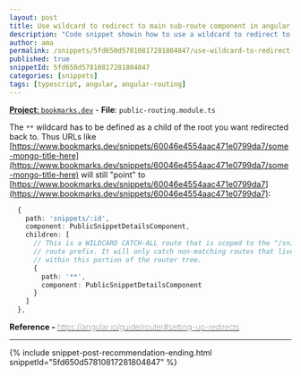 ```yaml
---
layout: post
title: Use wildcard to redirect to main sub-route component in angular
description: "Code snippet showin how to use a wildcard to redirect to main sub-route component in angular"
author: ama
permalink: /snippets/5fd650d57810817281804847/use-wildcard-to-redirect-to-main-sub-route-component-in-angular
published: true
snippetId: 5fd650d57810817281804847
categories: [snippets]
tags: [typescript, angular, angular-routing]
---
```


[**Project**: `bookmarks.dev`](https://github.com/BookmarksDev/bookmarks.dev) - **File**:  `public-routing.module.ts`

The `**` wildcard has to be defined as a child of the root you want redirected back to. Thus URLs like [https://www.bookmarks.dev/snippets/60046e4554aac471e0799da7/some-mongo-title-here](https://www.bookmarks.dev/snippets/60046e4554aac471e0799da7/some-mongo-title-here) will still "point" to [https://www.bookmarks.dev/snippets/60046e4554aac471e0799da7](https://www.bookmarks.dev/snippets/60046e4554aac471e0799da7):

```typescript
  {
    path: 'snippets/:id',
    component: PublicSnippetDetailsComponent,
    children: [
      // This is a WILDCARD CATCH-ALL route that is scoped to the "/snippets/:snippetid"
      // route prefix. It will only catch non-matching routes that live
      // within this portion of the router tree.
      {
        path: '**',
        component: PublicSnippetDetailsComponent
      }
    ]
  },
```

<span style="font-size: 0.9rem">
  <strong>Reference - </strong>
  <a href="https://angular.io/guide/router#setting-up-redirects" target="_blank" style="font-weight: lighter">
     https://angular.io/guide/router#setting-up-redirects
  </a>
</span>

<hr/>


 {% include snippet-post-recommendation-ending.html snippetId="5fd650d57810817281804847" %}

